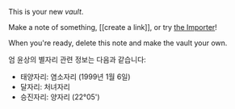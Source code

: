 This is your new *vault*.

Make a note of something, [[create a link]], or try [the Importer](https://help.obsidian.md/Plugins/Importer)!

When you're ready, delete this note and make the vault your own.

엄 윤상의 별자리 관련 정보는 다음과 같습니다:

- 태양자리: 염소자리 (1999년 1월 6일)
- 달자리: 처녀자리
- 승진자리: 양자리 (22°05')